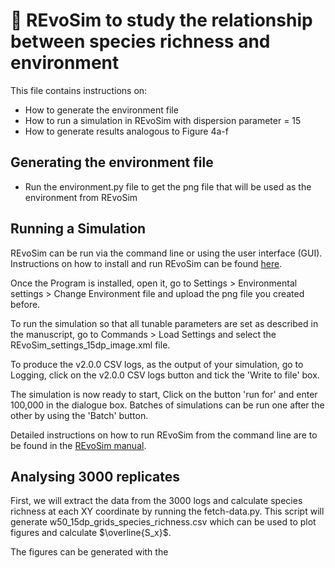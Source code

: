 # :microbe: REvoSim to study the relationship between species richness and environment

This file contains instructions on:

- How to generate the environment file
- How to run a simulation in REvoSim with dispersion parameter = 15
- How to generate results analogous to Figure 4a-f

## Generating the environment file
- Run the environment.py file to get the png file that will be used as the environment from REvoSim

## Running a Simulation
REvoSim can be run via the command line or using the user interface (GUI).
Instructions on how to install and run REvoSim can be found [here](https://revosim.readthedocs.io/en/latest/).

Once the Program is installed, open it, go to Settings > Environmental settings > Change Environment file and upload the png file you created before. 

To run the simulation so that all tunable parameters are set as described in the manuscript, go to Commands > Load Settings and select the REvoSim_settings_15dp_image.xml file. 

To produce the v2.0.0 CSV logs, as the output of your simulation, go to Logging, click on the v2.0.0 CSV logs button and tick the 'Write to file' box.

The simulation is now ready to start, Click on the button 'run for' and enter 100,000 in the dialogue box. Batches of simulations can be run one after the other by using the 'Batch' button. 

Detailed instructions on how to run REvoSim from the command line are to be found in the [REvoSim manual](https://revosim.readthedocs.io/en/latest/).

## Analysing 3000 replicates
First, we will extract the data from the 3000 logs and calculate species richness at each XY coordinate by running the fetch-data.py. This script will generate w50_15dp_grids_species_richness.csv which can be used to plot figures and calculate $\overline{S_x}$. 

The figures can be generated with the 

